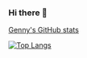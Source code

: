 ### Hi there 👋

<!--
**GennyCau/GennyCau** is a ✨ _special_ ✨ repository because its `README.md` (this file) appears on your GitHub profile.

Here are some ideas to get you started:

- 🌱 I’m currently learning Python for Machine Learning and Deep Learning
- 📫 How to reach me: gennycau.chem@gmail.com
-->
[Genny's GitHub stats](https://github-readme-stats.vercel.app/api?username=GennyCau)

[![Top Langs](https://github-readme-stats.vercel.app/api/top-langs/?username=GennyCau)](https://github.com/GennyCau/github-readme-stats)
